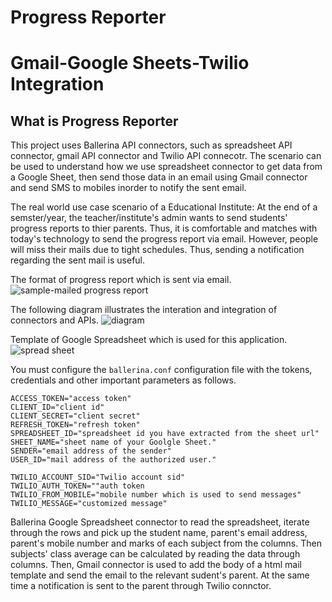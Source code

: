 
# Progress Reporter
# Gmail-Google Sheets-Twilio Integration

## What is Progress Reporter

This project uses Ballerina API connectors, such as spreadsheet API connector, gmail API connector and Twilio API connecotr. The scenario can be used to understand how we use spreadsheet connector to get 
data from a Google Sheet, then send those data in an email using Gmail connector and send SMS to mobiles inorder to notify the sent email. 

The real world use case scenario of a Educational Institute:
At the end of a semster/year, the teacher/institute's admin  wants to send students' progress reports to thier parents. Thus, it is comfortable and matches with today's technology to send the progress report via email. However, people will miss their mails due to tight schedules. Thus, sending a notification regarding the sent mail is useful.

The format of progress report which is sent via email.
![sample-mailed progress report](https://lh3.googleusercontent.com/iPQ7HGqsqhFctawnglzYn_V9UXLS1XZrUS17-TkXwOnZXHpkjVg1L2wJsk5kSVfLVJSCRFPq1XzP)
                 
The following diagram illustrates the interation and integration of connectors and APIs.
![diagram](https://lh3.googleusercontent.com/9Y_xZ3NeriRb_wi7ymVoTAuPIAineKB3-cbaybKdBcAo6d4JWoARkPsHTVOSRwWv4FUL5dg3grls)

Template of Google Spreadsheet which is used for this application.
![spread sheet](https://lh3.googleusercontent.com/DZAS1nnSMOAqwXn_ZsaWXkFJrU03suD30NixsCyxGVZ7ZUHx8oGFJT2UyY59u_fgKH8u5zFA2Vsv "spreadsheet")

You must configure the `ballerina.conf` configuration file with the tokens, credentials and 
  other important parameters as follows.
  ```
  ACCESS_TOKEN="access token"
  CLIENT_ID="client id"
  CLIENT_SECRET="client secret"
  REFRESH_TOKEN="refresh token"
  SPREADSHEET_ID="spreadsheet id you have extracted from the sheet url"
  SHEET_NAME="sheet name of your Goolgle Sheet."
  SENDER="email address of the sender"
  USER_ID="mail address of the authorized user."

TWILIO_ACCOUNT_SID="Twilio account sid"  
TWILIO_AUTH_TOKEN=""auth token  
TWILIO_FROM_MOBILE="mobile number which is used to send messages"  
TWILIO_MESSAGE="customized message"
  ```
Ballerina Google Spreadsheet connector to read the spreadsheet, iterate through the rows and pick 
up the student name, parent's email address,   parent's mobile number and marks of each subject from the columns. Then subjects' class average can be calculated by reading the data through columns.
Then,  Gmail connector is used to add the body of a html mail template and send the email to the relevant sudent's parent. At the same time a notification is sent to the parent through Twilio connctor.

